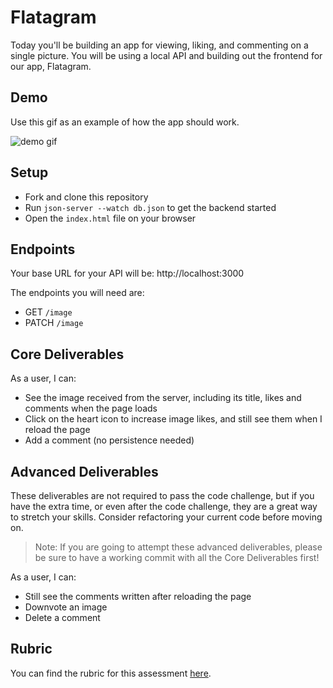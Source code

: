 # Flatagram

Today you'll be building an app for viewing, liking, and commenting on a single picture. You will be using a local API and building out the frontend for our app, Flatagram.

## Demo

Use this gif as an example of how the app should work.

![demo gif](assets/demo.gif)

## Setup

- Fork and clone this repository
- Run `json-server --watch db.json` to get the backend started
- Open the `index.html` file on your browser

## Endpoints

Your base URL for your API will be: http://localhost:3000

The endpoints you will need are:

- GET `/image`
- PATCH `/image`

## Core Deliverables

As a user, I can:

- See the image received from the server, including its title, likes and comments when the page loads
- Click on the heart icon to increase image likes, and still see them when I reload the page
- Add a comment (no persistence needed)

## Advanced Deliverables

These deliverables are not required to pass the code challenge, but if you have the extra time, or even after the code challenge, they are a great way to stretch your skills. Consider refactoring your current code before moving on.

> Note: If you are going to attempt these advanced deliverables, please be sure to have a working commit with all the Core Deliverables first!

As a user, I can:

- Still see the comments written after reloading the page
- Downvote an image
- Delete a comment

## Rubric

You can find the rubric for this assessment [here](https://github.com/learn-co-curriculum/se-rubrics/blob/master/module-3.md).
